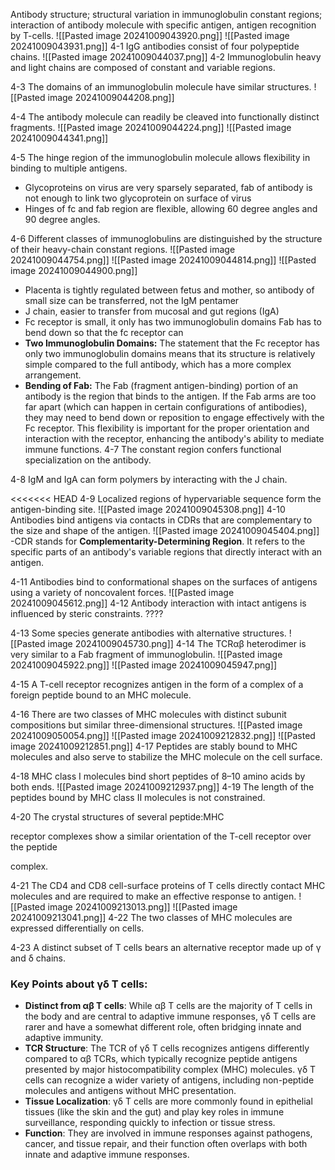 

Antibody structure; structural variation in immunoglobulin constant regions; interaction of antibody molecule with specific antigen, antigen recognition by T-cells.
![[Pasted image 20241009043920.png]]
![[Pasted image 20241009043931.png]]
4-1 IgG antibodies consist of four polypeptide chains.
![[Pasted image 20241009044037.png]]
4-2 Immunoglobulin heavy and light chains are composed of constant and variable regions.

4-3 The domains of an immunoglobulin molecule have similar structures.
![[Pasted image 20241009044208.png]]

4-4 The antibody molecule can readily be cleaved into functionally distinct fragments.
![[Pasted image 20241009044224.png]]
![[Pasted image 20241009044341.png]]

4-5 The hinge region of the immunoglobulin molecule allows flexibility in binding to multiple antigens.
- Glycoproteins on virus are very sparsely separated, fab of antibody is not enough to link two glycoprotein on surface of virus 
- Hinges of fc and fab region are flexible, allowing 60 degree angles and 90 degree angles.

4-6 Different classes of immunoglobulins are distinguished by the structure of their heavy-chain constant regions.
![[Pasted image 20241009044754.png]]
![[Pasted image 20241009044814.png]]
![[Pasted image 20241009044900.png]]
- Placenta is tightly regulated between fetus and mother, so antibody of small size can be transferred, not the IgM pentamer
- J chain, easier to transfer from mucosal and gut regions (IgA)
- Fc receptor is small, it only has two immunoglobulin domains Fab has to bend down so that the fc receptor can
- **Two Immunoglobulin Domains:** The statement that the Fc receptor has only two immunoglobulin domains means that its structure is relatively simple compared to the full antibody, which has a more complex arrangement.
- **Bending of Fab:** The Fab (fragment antigen-binding) portion of an antibody is the region that binds to the antigen. If the Fab arms are too far apart (which can happen in certain configurations of antibodies), they may need to bend down or reposition to engage effectively with the Fc receptor. This flexibility is important for the proper orientation and interaction with the receptor, enhancing the antibody's ability to mediate immune functions.
4-7 The constant region confers functional specialization on the antibody.

4-8 IgM and IgA can form polymers by interacting with the J chain.

<<<<<<< HEAD
4-9 Localized regions of hypervariable sequence form the antigen-binding site.
![[Pasted image 20241009045308.png]]
4-10 Antibodies bind antigens via contacts in CDRs that are complementary to the size and shape of the antigen.
![[Pasted image 20241009045404.png]]
-CDR stands for **Complementarity-Determining Region**. It refers to the specific parts of an antibody's variable regions that directly interact with an antigen.

4-11 Antibodies bind to conformational shapes on the surfaces of antigens using a variety of noncovalent forces.
![[Pasted image 20241009045612.png]]
4-12 Antibody interaction with intact antigens is influenced by steric constraints.
????


4-13 Some species generate antibodies with alternative structures.
![[Pasted image 20241009045730.png]]
4-14 The TCRαβ heterodimer is very similar to a Fab fragment of immunoglobulin.
![[Pasted image 20241009045922.png]]
![[Pasted image 20241009045947.png]]

4-15 A T-cell receptor recognizes antigen in the form of a complex of a foreign peptide bound to an MHC molecule.

4-16 There are two classes of MHC molecules with distinct subunit compositions but similar three-dimensional structures.
![[Pasted image 20241009050054.png]]
![[Pasted image 20241009212832.png]]
![[Pasted image 20241009212851.png]]
4-17 Peptides are stably bound to MHC molecules and also serve to stabilize the MHC molecule on the cell surface.

4-18 MHC class I molecules bind short peptides of 8–10 amino acids by both ends.
![[Pasted image 20241009212937.png]]
4-19 The length of the peptides bound by MHC class II molecules is not constrained.

4-20 The crystal structures of several peptide:MHC

receptor complexes show a similar orientation of the T-cell receptor over the peptide

complex.

4-21 The CD4 and CD8 cell-surface proteins of T cells directly contact MHC molecules and are required to make an effective response to antigen.
![[Pasted image 20241009213013.png]]
![[Pasted image 20241009213041.png]]
4-22 The two classes of MHC molecules are expressed differentially on cells.

4-23 A distinct subset of T cells bears an alternative receptor made up of γ and δ chains.
### Key Points about γδ T cells:

- **Distinct from αβ T cells**: While αβ T cells are the majority of T cells in the body and are central to adaptive immune responses, γδ T cells are rarer and have a somewhat different role, often bridging innate and adaptive immunity.
- **TCR Structure**: The TCR of γδ T cells recognizes antigens differently compared to αβ TCRs, which typically recognize peptide antigens presented by major histocompatibility complex (MHC) molecules. γδ T cells can recognize a wider variety of antigens, including non-peptide molecules and antigens without MHC presentation.
- **Tissue Localization**: γδ T cells are more commonly found in epithelial tissues (like the skin and the gut) and play key roles in immune surveillance, responding quickly to infection or tissue stress.
- **Function**: They are involved in immune responses against pathogens, cancer, and tissue repair, and their function often overlaps with both innate and adaptive immune responses.


